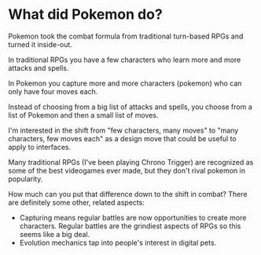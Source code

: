 # What did Pokemon do?

Pokemon took the combat formula from traditional turn-based RPGs and turned it inside-out.

In traditional RPGs you have a few characters who learn more and more attacks and spells.

In Pokemon you capture more and more characters (pokemon) who can only have four moves each.

Instead of choosing from a big list of attacks and spells, you choose from a list of Pokemon and then a small list of moves.

I'm interested in the shift from "few characters, many moves" to "many characters, few moves each" as a design move that could be useful to apply to interfaces.

Many traditional RPGs (I've been playing Chrono Trigger) are recognized as some of the best videogames ever made, but they don't rival pokemon in popularity.

How much can you put that difference down to the shift in combat? There are definitely some other, related aspects:

- Capturing means regular battles are now opportunities to create more characters. Regular battles are the grindiest aspects of RPGs so this seems like a big deal.
- Evolution mechanics tap into people's interest in digital pets.
